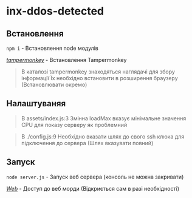 # inx-ddos-detected
## Встановлення 
`npm i` - Встановлення node модулів

*[tampermonkey](https://chrome.google.com/webstore/detail/tampermonkey/dhdgffkkebhmkfjojejmpbldmpobfkfo?hl=uk)* - Встановлення Tampermonkey 
> В каталозі tampermonkey знаходяться наглядачі для збору інформації
> Їх необхідно встановити в розширення браузеру (Встановлювати окремо)

## Налаштуваняя 
> В assets/index.js:3 Змінна loadMax вказує мінімальне значення CPU для показу серверу як проблемний

> В ./config.js:9 Необхідно вказати шлях до свого ssh клюка для підключення до сервера (Шлях вказувати повний)

## Запуск
`node server.js` - Запуск веб сервера (консоль не можна закривати)

*[Web](http://localhost:1325)* - Доступ до веб морди (Відкриється сам в разі необхідності)